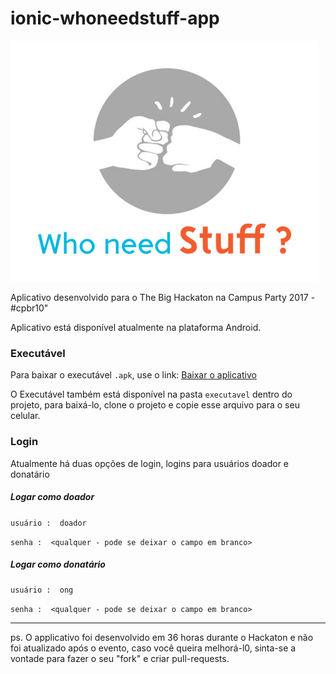 # ionic-whoneedstuff-app 

![](logo.jpg)

Aplicativo desenvolvido para o The Big Hackaton na Campus Party 2017 - #cpbr10"

Aplicativo está disponível atualmente na plataforma Android.


### Executável

Para baixar o executável `.apk`, use o link: [Baixar o aplicativo](https://drive.google.com/file/d/0B4d4_SUk6fVQY1UtV3ZIQ0ltTTg/view)

O Executável também está disponível na pasta  `executavel` dentro do projeto, 
para baixá-lo, clone o projeto e copie esse arquivo para o seu celular.


### Login

Atualmente há duas opções de login, logins para usuários doador e donatário

##### Logar como doador
`usuário :  doador`

`senha :  <qualquer - pode se deixar o campo em branco>`


##### Logar como donatário
`usuário :  ong`

`senha :  <qualquer - pode se deixar o campo em branco>`

---

ps. O applicativo foi desenvolvido em 36 horas durante o Hackaton e não foi atualizado após o evento, caso você queira melhorá-l0, sinta-se a vontade para fazer o seu "fork"  e criar pull-requests.


